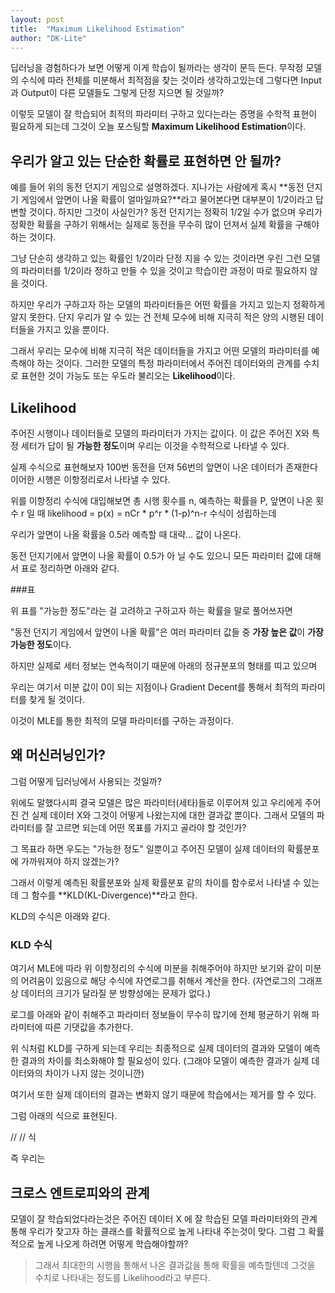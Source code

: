 ```yaml
---
layout: post
title:  "Maximum Likelihood Estimation"
author: "DK-Lite"
---
```


딥러닝을 경험하다가 보면 어떻게 이게 학습이 될까라는 생각이 문득 든다.
무작정 모델의 수식에 따라 전체를 미분해서 최적점을 찾는 것이라 생각하고있는데
그렇다면 Input과 Output이 다른 모델들도 그렇게 단정 지으면 될 것일까? 

이렇듯 모델이 잘 학습되어 최적의 파라미터 구하고 있다는라는 증명을 수학적 표현이 필요하게 되는데
그것이 오늘 포스팅할 **Maximum Likelihood Estimation**이다.

## 우리가 알고 있는 단순한 확률로 표현하면 안 될까?

예를 들어 위의 동전 던지기 게임으로 설명하겠다.
지나가는 사람에게 혹시 **동전 던지기 게임에서 앞면이 나올 확률이 얼마일까요?**라고 물어본다면
대부분이 1/2이라고 답변할 것이다. 하지만 그것이 사실인가?
동전 던지기는 정확히 1/2일 수가 없으며 우리가 정확한 확률을 구하기 위해서는 실제로 동전을 무수히 많이 던져서
실제 확률을 구해야 하는 것이다.

그냥 단순히 생각하고 있는 확률인 1/2이라 단정 지을 수 있는 것이라면
우린 그런 모델의 파라미터를 1/2이라 정하고 만들 수 있을 것이고
학습이란 과정이 따로 필요하지 않을 것이다.

하지만 우리가 구하고자 하는 모델의 파라미터들은 어떤 확률을 가지고 있는지 정확하게 알지 못한다.
단지 우리가 알 수 있는 건 전체 모수에 비해 지극히 적은 양의 시행된 데이터들을 가지고 있을 뿐이다.

그래서 우리는 모수에 비해 지극히 적은 데이터들을 가지고 어떤 모델의 파라미터를 예측해야 하는 것이다.
그러한 모델의 특정 파라미터에서 주어진 데이터와의 관계를 수치로 표현한 것이 
가능도 또는 우도라 불리오는 **Likelihood**이다.

## Likelihood
주어진 시행이나 데이터들로 모델의 파라미터가 가지는 값이다.
이 값은 주어진 X와 특정 세터가 답이 될 **가능한 정도**이며
우리는 이것을 수학적으로 나타낼 수 있다.

실제 수식으로 표현해보자
100번 동전을 던져 56번의 앞면이 나온 데이터가 존재한다 이어한 시행은 이항정리로서 나타낼 수 있다.

위를 이항정리 수식에 대입해보면
총 시행 횟수를 n, 예측하는 확률을 P, 앞면이 나온 횟수 r 일 때
likelihood = p(x) = nCr * p^r * (1-p)^n-r 수식이 성립하는데

우리가 앞면이 나올 확률을 0.5라 예측할 때
대략... 값이 나온다.

동전 던지기에서 앞면이 나올 확률이 0.5가 아 닐 수도 있으니 모든 파라미터 값에 대해서 표로 정리하면 아래와 같다.

###표

위 표를 "가능한 정도"라는 걸 고려하고 구하고자 하는 확률을 말로 풀어쓰자면

"동전 던지기 게임에서 앞면이 나올 확률"은 여러 파라미터 값들 중 **가장 높은 값**이 **가장 가능한 정도**이다.

하지만 실제로 세터 정보는 연속적이기 때문에 아래의 정규분포의 형태를 띠고 있으며

우리는 여기서 미분 값이 0이 되는 지점이나 Gradient Decent를 통해서 최적의 파라미터를 찾게 될 것이다.

이것이 MLE를 통한 최적의 모델 파라미터를 구하는 과정이다.

## 왜 머신러닝인가?
그럼 어떻게 딥러닝에서 사용되는 것일까?

위에도 말했다시피 결국 모델은 많은 파라미터(세타)들로 이루어져 있고 우리에게 주어진 건 실제 데이터 X와 그것이 어떻게 나왔는지에 대한 결과값 뿐이다.
그래서 모델의 파라미터를 잘 고르면 되는데 어떤 목표를 가지고 골라야 할 것인가?

그 목표라 하면 우도는 "가능한 정도" 일뿐이고 주어진 모델이 실제 데이터의 확률분포에 가까워져야 하지 않겠는가?

그래서 이렇게 예측된 확률분포와 실제 확률분포 같의 차이를 함수로서 나타낼 수 있는데
그 함수를 **KLD(KL-Divergence)**라고 한다.

KLD의 수식은 아래와 같다.

### KLD 수식

여기서 MLE에 따라 위 이항정리의 수식에 미분을 취해주어야 하지만 보기와 같이 미분의 어려움이 있음으로
해당 수식에 자연로그를 취해서 계산을 한다. (자연로그의 그래프상 데이터의 크기가 달라질 분 방향성에는 문제가 없다.)

로그를 아래와 같이 취해주고
파라미터 정보들이 무수히 많기에 전체 평균하기 위해 파라미터에 따른 기댓값을 추가한다.

위 식처럼 KLD를 구하게 되는데 우리는 최종적으로 실제 데이터의 결과와 모델이 예측한 결과의 차이를
최소화해야 할 필요성이 있다. (그래야 모델이 예측한 결과가 실제 데이터와의 차이가 나지 않는 것이니깐)

여기서 또한 실제 데이터의 결과는 변화지 않기 때문에 학습에서는 제거를 할 수 있다.

그럼 아래의 식으로 표현된다.


// // 식

즉 우리는 
## 크로스 엔트로피와의 관계



모델이 잘 학습되었다라는것은 주어진 데이터 X 에 잘 학습된 모델 파라미터와의 관계 통해
우리가 찾고자 하는 클래스를 확률적으로 높게 나타내 주는것이 맞다.
그럼 그 확률적으로 높게 나오게 하려면 어떻게 학습해야할까?
> 그래서 최대한의 시행을 통해서 나온 결과값을 통해 확률을 예측할텐데 그것을 수치로 나타내는 정도를 Likelihood라고 부른다.